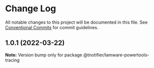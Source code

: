 # Change Log

All notable changes to this project will be documented in this file.
See [Conventional Commits](https://conventionalcommits.org) for commit guidelines.

## 1.0.1 (2022-03-22)

**Note:** Version bump only for package @tnotifier/lamware-powertools-tracing
